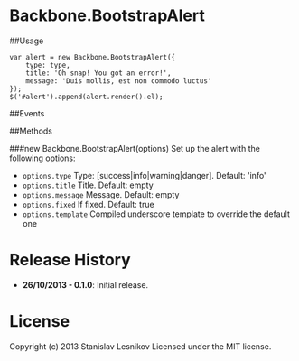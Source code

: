 Backbone.BootstrapAlert
=======================


##Usage

	var alert = new Backbone.BootstrapAlert({
		type: type,
		title: 'Oh snap! You got an error!',
		message: 'Duis mollis, est non commodo luctus'
	});
	$('#alert').append(alert.render().el);


##Events


##Methods

###new Backbone.BootstrapAlert(options)
Set up the alert with the following options:

- `options.type`         Type: [success|info|warning|danger]. Default: 'info'
- `options.title`        Title. Default: empty
- `options.message`      Message. Default: empty
- `options.fixed`        If fixed. Default: true
- `options.template`     Compiled underscore template to override the default one

Release History
===============
*   __26/10/2013 - 0.1.0__: Initial release.

License
=======
Copyright (c) 2013 Stanislav Lesnikov
Licensed under the MIT license.
